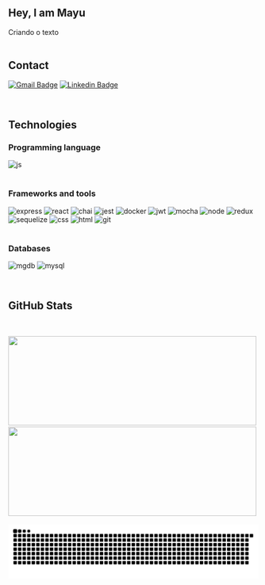 ## Hey, I am Mayu

<div align="justfy">
  Criando o texto
</div>

<br>

## Contact

[![Gmail Badge](https://img.shields.io/badge/satorimayu@gmail.com-D14836?style=for-the-badge&logo=gmail&logoColor=white)](mailto:satorimayu@gmail.com)
[![Linkedin Badge](https://img.shields.io/badge/mayusatori-0077B5?style=for-the-badge&logo=linkedin&logoColor=white)](https://www.linkedin.com/in/mayusatori/)

<br>

## Technologies


### Programming language

<div style="display: inline_block">

<img alt="js" src="https://img.shields.io/badge/JavaScript-323330?style=for-the-badge&logo=javascript&logoColor=F7DF1E" />

</div><br>

### Frameworks and tools

<div style="display: inline_block">

<img alt="express" src="https://img.shields.io/badge/Express.js-000000?style=for-the-badge&logo=express&logoColor=white" /> 
<img alt="react" src="https://img.shields.io/badge/React-20232A?style=for-the-badge&logo=react&logoColor=61DAFB" />
<img alt="chai" src="https://img.shields.io/badge/chai-A30701?style=for-the-badge&logo=chai&logoColor=white" />
<img alt="jest" src="https://img.shields.io/badge/Jest-C21325?style=for-the-badge&logo=jest&logoColor=white" />
<img alt="docker" src="https://img.shields.io/badge/Docker-2CA5E0?style=for-the-badge&logo=docker&logoColor=white" />
<img alt="jwt" src="https://img.shields.io/badge/JWT-000000?style=for-the-badge&logo=JSON%20web%20tokens&logoColor=white" />
<img alt="mocha" src="https://img.shields.io/badge/Mocha-8D6748?style=for-the-badge&logo=Mocha&logoColor=white" />
<img alt="node" src="https://img.shields.io/badge/Node.js-339933?style=for-the-badge&logo=nodedotjs&logoColor=white"/>
<image alt="redux" src="https://img.shields.io/badge/Redux-593D88?style=for-the-badge&logo=redux&logoColor=white" />
<img alt="sequelize" src="https://img.shields.io/badge/Sequelize-52B0E7?style=for-the-badge&logo=Sequelize&logoColor=white" />
<img alt="css" src="https://img.shields.io/badge/CSS3-1572B6?style=for-the-badge&logo=css3&logoColor=white" />
<img alt="html" src="https://img.shields.io/badge/HTML5-E34F26?style=for-the-badge&logo=html5&logoColor=white" />
<img alt="git" src="https://img.shields.io/badge/GIT-E44C30?style=for-the-badge&logo=git&logoColor=white" />

</div><br>


### Databases

<div style="display: inline_block">

<img alt="mgdb" src="https://img.shields.io/badge/MongoDB-4EA94B?style=for-the-badge&logo=mongodb&logoColor=white" /> <img alt="mysql" src="https://img.shields.io/badge/MySQL-005C84?style=for-the-badge&logo=mysql&logoColor=white" />

</div><br>

## GitHub Stats

<br>

<img height="180em" width="500em" src="https://github-readme-stats.vercel.app/api?username=mayusatori&show_icons=true&theme=tokyonight&include_all_commits=true&count_private=true&hide_border=true"/> <img height="180em" width="500em" src="https://github-readme-stats.vercel.app/api/top-langs/?username=mayusatori&layout=compact&langs_count=7&theme=tokyonight&hide_border=true"/>


![Snake animation](https://github.com/mayusatori/mayusatori/blob/output/github-contribution-grid-snake.svg)
